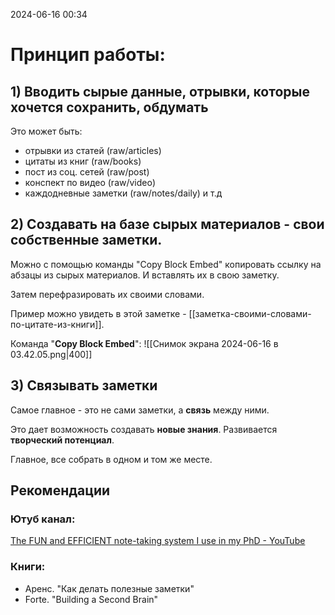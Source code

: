 2024-06-16 00:34

# Принцип работы:

## 1) Вводить сырые данные, отрывки, которые хочется сохранить, обдумать

Это может быть:
- отрывки из статей (raw/articles)
- цитаты из книг (raw/books)
- пост из соц. сетей (raw/post)
- конспект по видео (raw/video)
- каждодневные заметки (raw/notes/daily)
и т.д 
   
## 2) Создавать на базе сырых материалов - свои собственные заметки. 

Можно с помощью команды "Copy Block Embed" копировать ссылку на абзацы из сырых материалов. И вставлять их в свою заметку. 

Затем перефразировать их своими словами. 

Пример можно увидеть в этой заметке -  [[заметка-своими-словами-по-цитате-из-книги]]. 


Команда "**Copy Block Embed**":
![[Снимок экрана 2024-06-16 в 03.42.05.png|400]]

## 3) Связывать заметки

Самое главное - это не сами заметки, а **связь** между ними. 

Это дает возможность создавать **новые знания**. Развивается **творческий потенциал**. 

Главное, все собрать в одном и том же месте. 



## Рекомендации

### Ютуб канал:
[The FUN and EFFICIENT note-taking system I use in my PhD - YouTube](https://youtu.be/L9SLlxaEEXY?si=iHMSwQY45mzzaWJO)

### Книги:
- Аренс. "Как делать полезные заметки"
- Forte. "Building a Second Brain"